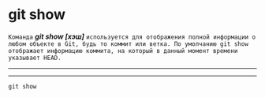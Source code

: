# git show
`Команда` ***git show [хэш]*** `используется для отображения полной информации о любом объекте в Git, будь то коммит или ветка. По умолчанию git show отображает информацию коммита, на который в данный момент времени указывает HEAD.`

---
---

```bash=
git show
```
